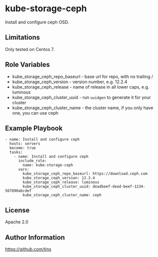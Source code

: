 kube-storage-ceph
=================

Install and configure ceph OSD.

Limitations
-----------

Only tested on Centos 7.

Role Variables
--------------

- kube_storage_ceph_repo_baseurl - base url for repo, with no trailing /
- kube_storage_ceph_version - version number, e.g. 12.2.4
- kube_storage_ceph_release - name of release in all lower caps, e.g. luminous
- kube_storage_ceph_cluster_uuid - run ```uuidgen``` to generate it for your cluster
- kube_storage_ceph_cluster_name - the cluster name, if you only have one, you can use ceph

Example Playbook
----------------

    - name: Install and configure ceph
      hosts: servers
      become: true
      tasks:
        - name: Install and configure ceph
          include_role:
            name: kube-storage-ceph
          vars:
            kube_storage_ceph_repo_baseurl: https://download.ceph.com
            kube_storage_ceph_version: 12.2.4
            kube_storage_ceph_release: luminous
            kube_storage_ceph_cluster_uuid: deadbeef-dead-beef-1234-567890abcdef
            kube_storage_ceph_cluster_name: ceph

License
-------

Apache 2.0

Author Information
------------------

https://github.com/tinx
